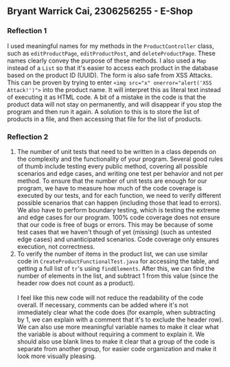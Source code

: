 ## Bryant Warrick Cai, 2306256255 - E-Shop

### Reflection 1
I used meaningful names for my methods in the `ProductController` class, such as `editProductPage`, `editProductPost`, and `deleteProductPage`. These names clearly convey the purpose of these methods. I also used a `Map` instead of a `List` so that it's easier to access each product in the database based on the product ID (UUID). The form is also safe from XSS Attacks. This can be proven by trying to enter `<img src="x" onerror="alert('XSS Attack!')">` into the product name. It will interpret this as literal text instead of executing it as HTML code. A bit of a mistake in the code is that the product data will not stay on permanently, and will disappear if you stop the program and then run it again. A solution to this is to store the list of products in a file, and then accessing that file for the list of products.

### Reflection 2
1. The number of unit tests that need to be written in a class depends on the complexity and the functionality of your program. Several good rules of thumb include testing every public method, covering all possible scenarios and edge cases, and writing one test per behavior and not per method. To ensure that the number of unit tests are enough for our program, we have to measure how much of the code coverage is executed by our tests, and for each function, we need to verify different possible scenarios that can happen (including those that lead to errors). We also have to perform boundary testing, which is testing the extreme and edge cases for our program. 100% code coverage does not ensure that our code is free of bugs or errors. This may be because of some test cases that we haven't though of yet (missing) (such as untested edge cases) and unanticipated scenarios. Code coverage only ensures execution, not correctness.
2. To verify the number of items in the product list, we can use similar code in `CreateProductFunctionalTest.java` for accessing the table, and getting a full list of `tr`'s using `findElements`. After this, we can find the number of elements in the list, and subtract 1 from this value (since the header row does not count as a product).<br><br>
I feel like this new code will not reduce the readability of the code overall. If necessary, comments can be added where it's not immediately clear what the code does (for example, when subtracting by 1, we can explain with a comment that it's to exclude the header row). We can also use more meaningful variable names to make it clear what the variable is about without requiring a comment to explain it. We should also use blank lines to make it clear that a group of the code is separate from another group, for easier code organization and make it look more visually pleasing.
